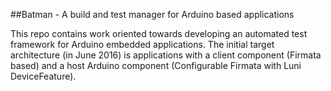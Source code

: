 ##Batman - A build and test manager for Arduino based applications

This repo contains work oriented towards developing an automated test framework for Arduino embedded applications.  The initial target architecture (in June 2016) is applications with a client component (Firmata based) and a host Arduino component (Configurable Firmata with Luni DeviceFeature).
